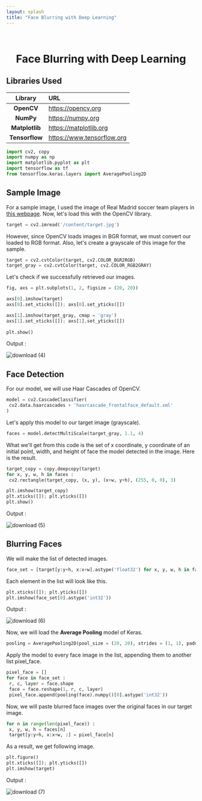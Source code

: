 ```yaml
---
layout: splash
title: "Face Blurring with Deep Learning"
---
```


<br>

<center><h1>Face Blurring with Deep Learning</h1></center>

## Libraries Used

|    Library     | URL                        |
|:--------------:|:-------------------------- |
|   **OpenCV**   | https://opencv.org         |
|   **NumPy**    | https://numpy.org          |
| **Matplotlib** | https://matplotlib.org     |
| **Tensorflow** | https://www.tensorflow.org |

``` python
import cv2, copy
import numpy as np
import matplotlib.pyplot as plt
import tensorflow as tf
from tensorflow.keras.layers import AveragePooling2D
```

## Sample Image

For a sample image, I used the image of Real Madrid soccer team players in [this webpage](https://www.managingmadrid.com/2021/9/24/22690975/managing-madrid-podcast-how-real-is-this-real-madrid-plus-legacies-of-benzema-and-courtois). Now, let's load this with the OpenCV library.

```python
target = cv2.imread('/content/target.jpg')
```

However, since OpenCV loads images in BGR format, we must convert our loaded to RGB format. Also, let's create a grayscale of this image for the sample.

```python
target = cv2.cvtColor(target, cv2.COLOR_BGR2RGB)
target_gray = cv2.cvtColor(target, cv2.COLOR_RGB2GRAY)
```

Let's check if we successfully retrieved our images.

```python
fig, axs = plt.subplots(1, 2, figsize = (20, 20))

axs[0].imshow(target)
axs[0].set_xticks([]); axs[0].set_yticks([])

axs[1].imshow(target_gray, cmap = 'gray')
axs[1].set_xticks([]); axs[1].set_yticks([])
 
plt.show()
```

Output :

![download (4)](https://user-images.githubusercontent.com/91777895/137302682-b4f39354-97ea-468f-99dc-1359c0f82c35.png)

## Face Detection

For our model, we will use Haar Cascades of OpenCV.

```python
model = cv2.CascadeClassifier(
 cv2.data.haarcascades + 'haarcascade_frontalface_default.xml'
)
```

Let's apply this model to our target image (grayscale).

```python
faces = model.detectMultiScale(target_gray, 1.1, 4)
```

What we'll get from this code is the set of x coordinate, y coordinate of an initial point, width, and height of face the model detected in the image. Here is the result.

```python
target_copy = copy.deepcopy(target)
for x, y, w, h in faces :
 cv2.rectangle(target_copy, (x, y), (x+w, y+h), (255, 0, 0), 3)

plt.imshow(target_copy)
plt.xticks([]); plt.yticks([])
plt.show()
```

Output :

![download (5)](https://user-images.githubusercontent.com/91777895/137302707-299ced36-67ba-42e3-8f2b-eac8919859cc.png)

## Blurring Faces

We will make the list of detected images.

```python
face_set = [target[y:y+h, x:x+w].astype('float32') for x, y, w, h in faces]
```

Each element in the list will look like this.

```python
plt.xticks([]); plt.yticks([])
plt.imshow(face_set[0].astype('int32'))
```

Output :

![download (6)](https://user-images.githubusercontent.com/91777895/137302728-49ed980e-4ccf-45d2-8504-2439aa321032.png)

Now, we will load the **Average Pooling** model of Keras.

```python
pooling = AveragePooling2D(pool_size = (20, 20), strides = (1, 1), padding = 'same')
```

Apply the model to every face image in the list, appending them to another list pixel_face.

```python
pixel_face = []
for face in face_set :
 r, c, layer = face.shape
 face = face.reshape(1, r, c, layer)
 pixel_face.append(pooling(face).numpy()[0].astype('int32'))
```

Now, we will paste blurred face images over the original faces in our target image.

```python
for n in range(len(pixel_face)) :
 x, y, w, h = faces[n]
 target[y:y+h, x:x+w, :] = pixel_face[n]
```

As a result, we get following image.

```python
plt.figure()
plt.xticks([]); plt.yticks([])
plt.imshow(target)
```

Output :

![download (7)](https://user-images.githubusercontent.com/91777895/137302611-f703b9fc-f249-4ca4-9bd8-b308b8693e7f.png)
